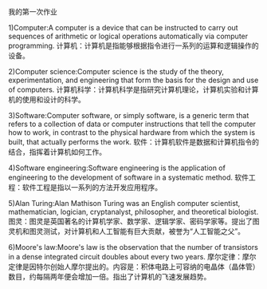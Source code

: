 我的第一次作业

1)Computer:A computer is a device that can be instructed to carry out sequences of arithmetic or logical operations automatically via computer programming.
计算机：计算机是指能够根据指令进行一系列的运算和逻辑操作的设备。

2)Computer science:Computer science is the study of the theory, experimentation, and engineering that form the basis for the design and use of computers.
计算机科学：计算机科学是指研究计算机理论，计算机实验和计算机的使用和设计的科学。

3)Software:Computer software, or simply software, is a generic term that refers to a collection of data or computer instructions that tell the computer how to work, in contrast to the physical hardware from which the system is built, that actually performs the work. 
软件：计算机软件是数据和计算机指令的结合，指挥着计算机如何工作。

4)Software engineering:Software engineering is the application of engineering to the development of software in a systematic method.
软件工程：软件工程是指以一系列的方法开发应用程序。

5)Alan Turing:Alan Mathison Turing was an English computer scientist, mathematician, logician, cryptanalyst, philosopher, and theoretical biologist. 
图灵：图灵是英国著名的计算机学家、数学家、逻辑学家、密码学家等。提出了图灵机和图灵测试，对计算机和人工智能有巨大贡献，被誉为“人工智能之父”。

6)Moore's law:Moore's law is the observation that the number of transistors in a dense integrated circuit doubles about every two years.
摩尔定律：摩尔定律是因特尔创始人摩尔提出的。内容是：积体电路上可容纳的电晶体（晶体管）数目，约每隔两年便会增加一倍。指出了计算机的飞速发展趋势。